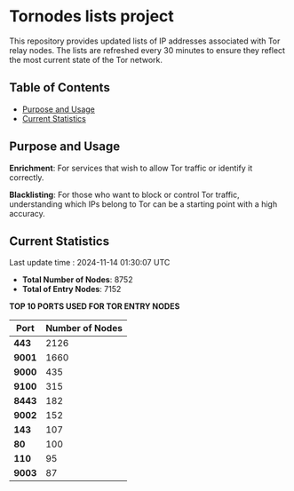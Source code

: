# Tornodes lists project

This repository provides updated lists of IP addresses associated with Tor relay nodes. The lists are refreshed every 30 minutes to ensure they reflect the most current state of the Tor network.

## Table of Contents

- [Purpose and Usage](#purpose-and-usage)
- [Current Statistics](#current-statistics)


## Purpose and Usage

**Enrichment**: For services that wish to allow Tor traffic or identify it correctly.

**Blacklisting**: For those who want to block or control Tor traffic, understanding which IPs belong to Tor can be a starting point with a high accuracy.

## Current Statistics

Last update time : 2024-11-14 01:30:07 UTC

- **Total Number of Nodes**: 8752
- **Total of Entry Nodes**: 7152

**TOP 10 PORTS USED FOR TOR ENTRY NODES**

| **Port** | **Number of Nodes** |
|------|-----------------|
| **443**   | 2126  |
| **9001**   | 1660  |
| **9000**   | 435  |
| **9100**   | 315  |
| **8443**   | 182  |
| **9002**   | 152  |
| **143**   | 107  |
| **80**   | 100  |
| **110**   | 95  |
| **9003**   | 87  |

